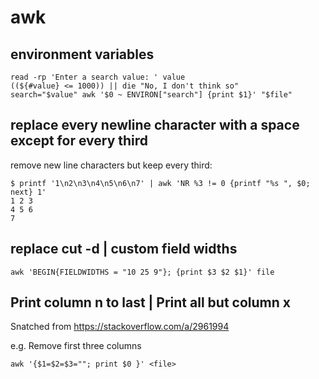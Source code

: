 # awk

## environment variables

```text
read -rp 'Enter a search value: ' value
((${#value} <= 1000)) || die "No, I don't think so"
search="$value" awk '$0 ~ ENVIRON["search"] {print $1}' "$file"
```

## replace every newline character with a space except for every third

remove new line characters but keep every third:

```text
$ printf '1\n2\n3\n4\n5\n6\n7' | awk 'NR %3 != 0 {printf "%s ", $0; next} 1'
1 2 3
4 5 6
7 
```

## replace cut -d | custom field widths

```text
awk 'BEGIN{FIELDWIDTHS = "10 25 9"}; {print $3 $2 $1}' file
```

## Print column n to last | Print all but column x

Snatched from <https://stackoverflow.com/a/2961994>

e.g. Remove first three columns

```text
awk '{$1=$2=$3=""; print $0 }' <file>
```
